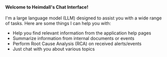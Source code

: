 #### Welcome to Heimdall's Chat Interface!

I'm a large language model (LLM) designed to assist you with a wide range of tasks. Here are some things I can help you with:

* Help you find relevant information from the application help pages
* Summarize information from internal documents or events
* Perform Root Cause Analysis (RCA) on received alerts/events
* Just chat with you about various topics